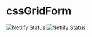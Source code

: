 # cssGridForm
[![Netlify Status](https://api.netlify.com/api/v1/badges/46101d5d-f571-44fa-a56a-00e3d2ae0afc/deploy-status)](https://app.netlify.com/sites/css-grid-form/deploys)
[![Netlify Status](https://api.netlify.com/api/v1/badges/46101d5d-f571-44fa-a56a-00e3d2ae0afc/deploy-status)](https://app.netlify.com/sites/css-grid-form/deploys)
